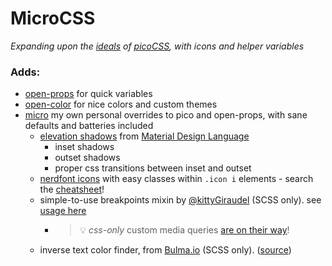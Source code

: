 # MicroCSS

_Expanding upon the [ideals](https://picocss.com/#:~:text=graceful%C2%A0and%C2%A0simple,-!) of [picoCSS](https://picocss.com), with icons and helper variables_

### Adds:

* [open-props](https://open-props.style) for quick variables
* [open-color](https://yeun.github.io/open-color/) for nice colors and custom themes
* [micro](_micro.scss) my own personal overrides to pico and open-props, with sane defaults and batteries included
  * [elevation shadows](https://material.io/design/environment/elevation.html) from [Material Design Language](https://material.io/design/foundation-overview)
    * inset shadows
    * outset shadows
    * proper css transitions between inset and outset
  * [nerdfont icons](https://nerdfonts.com) with easy classes within `.icon i` elements - search the [cheatsheet](https://www.nerdfonts.com/cheat-sheet)!
  * simple-to-use breakpoints mixin by [@kittyGiraudel](https://twitter.com/KittyGiraudel) (SCSS only). see [usage here](https://css-tricks.com/snippets/sass/mixin-manage-breakpoints/)
    * > 💡 *css-only* custom media queries [are on their way](https://www.stefanjudis.com/notes/can-we-have-custom-media-queries-please/)!
  * inverse text color finder, from [Bulma.io](https://bulma.io/documentation/) (SCSS only). ([source](https://github.com/jgthms/bulma/blob/master/sass/utilities/functions.sass))
  
